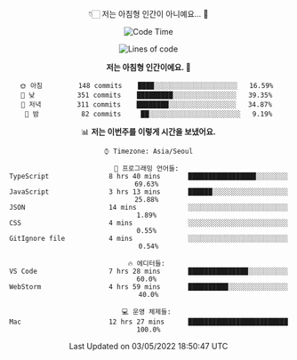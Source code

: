 <div align='center'>
 
👇🏻 저는 아침형 인간이 아니예요... 🙊
 
<!--START_SECTION:waka-->
![Code Time](http://img.shields.io/badge/Code%20Time-1%2C428%20hrs%2058%20mins-blue)

![Lines of code](https://img.shields.io/badge/%EC%A0%80%EB%8A%94%20%EC%97%AC%ED%83%9C%EA%B9%8C%EC%A7%80%20-148%20Thousand%20%EC%A4%84%EC%9D%98%20%EC%BD%94%EB%93%9C%EB%A5%BC%20%EC%9E%91%EC%84%B1%ED%96%88%EC%96%B4%EC%9A%94.-blue)

**저는 아침형 인간이에요. 🐤** 

```text
🌞 아침         148 commits    ████░░░░░░░░░░░░░░░░░░░░░   16.59% 
🌆 낮　         351 commits    █████████░░░░░░░░░░░░░░░░   39.35% 
🌃 저녁         311 commits    ████████░░░░░░░░░░░░░░░░░   34.87% 
🌙 밤　         82 commits     ██░░░░░░░░░░░░░░░░░░░░░░░   9.19%

```


📊 **저는 이번주를 이렇게 시간을 보냈어요.** 

```text
⌚︎ Timezone: Asia/Seoul

💬 프로그래밍 언어들: 
TypeScript               8 hrs 40 mins       █████████████████░░░░░░░░   69.63% 
JavaScript               3 hrs 13 mins       ██████░░░░░░░░░░░░░░░░░░░   25.88% 
JSON                     14 mins             ░░░░░░░░░░░░░░░░░░░░░░░░░   1.89% 
CSS                      4 mins              ░░░░░░░░░░░░░░░░░░░░░░░░░   0.55% 
GitIgnore file           4 mins              ░░░░░░░░░░░░░░░░░░░░░░░░░   0.54%

🔥 에디터들: 
VS Code                  7 hrs 28 mins       ███████████████░░░░░░░░░░   60.0% 
WebStorm                 4 hrs 59 mins       ██████████░░░░░░░░░░░░░░░   40.0%

💻 운영 체제들: 
Mac                      12 hrs 27 mins      █████████████████████████   100.0%

```


 Last Updated on 03/05/2022 18:50:47 UTC
<!--END_SECTION:waka-->
 </div>
<!---
Emewjin/Emewjin is a ✨ special ✨ repository because its `README.md` (this file) appears on your GitHub profile.
You can click the Preview link to take a look at your changes.
--->
